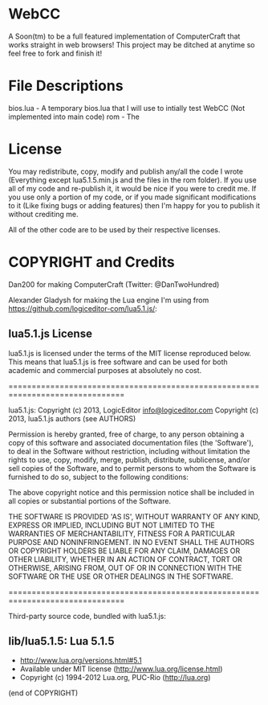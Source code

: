 WebCC
=====

A Soon(tm) to be a full featured implementation of ComputerCraft that works straight in web browsers!
This project may be ditched at anytime so feel free to fork and finish it!

File Descriptions
====
bios.lua - A temporary bios.lua that I will use to intially test WebCC (Not implemented into main code)
rom - The 

License
=====
You may redistribute, copy, modify and publish any/all the code I wrote
(Everything except lua5.1.5.min.js and the files in the rom folder).
If you use all of my code and re-publish it, it would be nice if you were to credit me.
If you use only a portion of my code, or if you made significant modifications to it
(Like fixing bugs or adding features) then I'm happy for you to publish it without crediting me.

All of the other code are to be used by their respective licenses.

COPYRIGHT and Credits
=====
Dan200 for making ComputerCraft (Twitter: @DanTwoHundred)

Alexander Gladysh for making the Lua engine I'm using from https://github.com/logiceditor-com/lua5.1.js/:

lua5.1.js License
-----------------

lua5.1.js is licensed under the terms of the MIT license reproduced below.
This means that lua5.1.js is free software and can be used for both academic
and commercial purposes at absolutely no cost.

===============================================================================

lua5.1.js: Copyright (c) 2013, LogicEditor <info@logiceditor.com>
           Copyright (c) 2013, lua5.1.js authors (see AUTHORS)

Permission is hereby granted, free of charge, to any person obtaining a copy
of this software and associated documentation files (the 'Software'), to deal
in the Software without restriction, including without limitation the rights
to use, copy, modify, merge, publish, distribute, sublicense, and/or sell
copies of the Software, and to permit persons to whom the Software is
furnished to do so, subject to the following conditions:

The above copyright notice and this permission notice shall be included in
all copies or substantial portions of the Software.

THE SOFTWARE IS PROVIDED 'AS IS', WITHOUT WARRANTY OF ANY KIND, EXPRESS OR
IMPLIED, INCLUDING BUT NOT LIMITED TO THE WARRANTIES OF MERCHANTABILITY,
FITNESS FOR A PARTICULAR PURPOSE AND NONINFRINGEMENT.  IN NO EVENT SHALL THE
AUTHORS OR COPYRIGHT HOLDERS BE LIABLE FOR ANY CLAIM, DAMAGES OR OTHER
LIABILITY, WHETHER IN AN ACTION OF CONTRACT, TORT OR OTHERWISE, ARISING FROM,
OUT OF OR IN CONNECTION WITH THE SOFTWARE OR THE USE OR OTHER DEALINGS IN
THE SOFTWARE.

===============================================================================

Third-party source code, bundled with lua5.1.js:

lib/lua5.1.5: Lua 5.1.5
-----------------------

* http://www.lua.org/versions.html#5.1
* Available under MIT license (http://www.lua.org/license.html)
* Copyright (c) 1994-2012 Lua.org, PUC-Rio (http://lua.org)

(end of COPYRIGHT)
